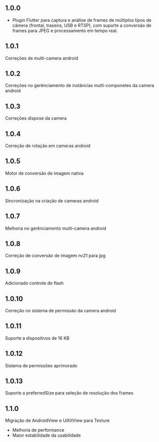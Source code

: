 ## 1.0.0

* Plugin Flutter para captura e análise de frames de múltiplos tipos de câmera (frontal, traseira, USB e RTSP), com suporte a conversão de frames para JPEG e processamento em tempo real.

## 1.0.1
Correções de multi-camera android

## 1.0.2
Correções no gerênciamento de instâncias multi-componetes da camera android

## 1.0.3
Correções dispose da camera

## 1.0.4
Correção de rotação em cameras android

## 1.0.5
Motor de conversão de imagem nativa

## 1.0.6
Sincronização na criação de cameras android

## 1.0.7
Melhoria no gerênciamento multi-camera android

## 1.0.8
Correção de conversão de imagem nv21 para jpg

## 1.0.9
Adicionado controle de flash

## 1.0.10
Correção no sistema de permissão da camera android

## 1.0.11
Suporte a dispositivos de 16 KB

## 1.0.12
Sistema de permissões aprimorado

## 1.0.13
Suporte a preferredSize para seleção de resolução dos frames

## 1.1.0
Migração de AndroidView e UiKitView para Texture
- Melhoria de performance
- Maior estabilidade da usabilidade